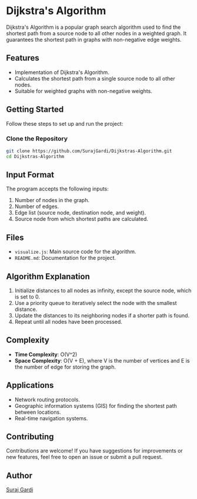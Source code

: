# Dijkstra's Algorithm

Dijkstra's Algorithm is a popular graph search algorithm used to find the shortest path from a source node to all other nodes in a weighted graph. It guarantees the shortest path in graphs with non-negative edge weights.

## Features
- Implementation of Dijkstra's Algorithm.
- Calculates the shortest path from a single source node to all other nodes.
- Suitable for weighted graphs with non-negative weights.

## Getting Started
Follow these steps to set up and run the project:

### Clone the Repository
```bash
git clone https://github.com/SurajGardi/Dijkstras-Algorithm.git
cd Dijkstras-Algorithm
```

## Input Format
The program accepts the following inputs:
1. Number of nodes in the graph.
2. Number of edges.
3. Edge list (source node, destination node, and weight).
4. Source node from which shortest paths are calculated.

## Files
- `visualize.js`: Main source code for the algorithm.
- `README.md`: Documentation for the project.

## Algorithm Explanation
1. Initialize distances to all nodes as infinity, except the source node, which is set to 0.
2. Use a priority queue to iteratively select the node with the smallest distance.
3. Update the distances to its neighboring nodes if a shorter path is found.
4. Repeat until all nodes have been processed.

## Complexity
- **Time Complexity**: O(V^2)
- **Space Complexity**: O(V + E), where V is the number of vertices and E is the number of edge for storing the graph.

## Applications
- Network routing protocols.
- Geographic information systems (GIS) for finding the shortest path between locations.
- Real-time navigation systems.

## Contributing
Contributions are welcome! If you have suggestions for improvements or new features, feel free to open an issue or submit a pull request.

## Author
[Suraj Gardi](https://github.com/SurajGardi)